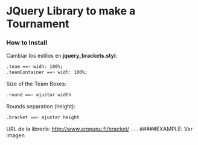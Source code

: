 # JQuery Library to make a Tournament

### How to Install

Cambiar los estilos en **jquery_brackets.styl**:

```bash
.team ==> widh: 100%;
.teamContainer ==> widh: 100%;
```
Size of the Team Boxes:

```bash
.round ==> ajustar width
```

Rounds separation (height):

```bash
.bracket ==> ajustar height
```

URL de la librería: http://www.aropupu.fi/bracket/
.
.
.
#####EXAMPLE: Ver imagen